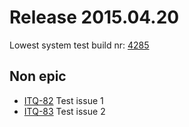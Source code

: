 Release 2015.04.20
==================

Lowest system test build nr: [4285](http://jenkins-yellow.uk.shazamteam.net/view/DMT/job/MMS-systemtest/4285)

Non epic
-----------------------
* [ITQ-82](https://jira.shazamteam.net//browse/ITQ-82) Test issue 1
* [ITQ-83](https://jira.shazamteam.net//browse/ITQ-83) Test issue 2

